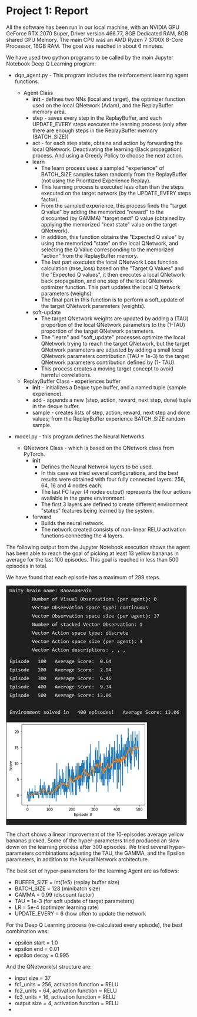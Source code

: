 [//]: # (Image References)
[image2]: https://github.com/jesus-tamez-2021/p1_navigation/blob/89c5023f40f9797ea4120bf1a916f5d1f4e52eb8/image2.PNG

# Project 1: Report

All the software has been run in our local machine, with an NVIDIA GPU GeForce RTX 2070 Super, Driver version 466.77, 8GB Dedicated RAM, 8GB shared GPU Memory. The main CPU was an AMD Ryzen 7 3700X 8-Core Processor, 16GB RAM. The goal was reached in about 6 minutes.

We have used two python programs to be called by the main Jupyter Notebook Deep Q Learning program:
- dqn_agent.py - This program includes the reinforcement learning agent functions.
  - Agent Class
    - __init__ - defines two NNs (local and target), the optimizer function used on the local QNetwork (Adam), and the ReplayBuffer memory area.
    - step - saves every step in the ReplayBuffer, and each UPDATE_EVERY steps executes the learning process (only after there are enough steps in the ReplayBuffer memory (BATCH_SIZE))
    - act - for each step state, obtains and action by forwarding the local QNetwork. Deactivating the learning (Back propagation) process. And using a Greedy Policy to choose the next action.
    - learn
      - The learn process uses a sampled "experience" of BATCH_SIZE samples taken randomly from the ReplayBuffer (not using the Prioritized Experience Replay).
      - This learning process is executed less often than the steps executed on the target network (by the UPDATE_EVERY steps factor).
      - From the sampled experience, this process finds the "target Q value" by adding the memorized "reward" to the discounted (by GAMMA) "target next" Q value (obtained by applying the memorized "next state" value on the target QNetwork).
      - In addition, this function obtains the "Expected Q value" by using the memorized "state" on the local QNetwork, and selecting the Q Value corresponding to the memorized "action" from the ReplayBuffer memory.
      - The last part executes the local QNetwork Loss function calculation (mse_loss) based on the "Target Q Values" and the "Expected Q values", it then executes a local QNetwork back propagation, and one step of the local QNetwork optimizer function. This part updates the local Q Network parameters (weighs).
      - The final part in this function is to perform a soft_update of the target QNetwork parameters (weights).
    - soft-update
      - The target QNetwork weights are updated by adding a (TAU) proportion of the local QNetwork parameters to the (1-TAU) proportion of the target QNetwork parameters.
      - The "learn" and "soft_update" processes optimize the local QNetwork trying to reach the target QNetwork, but the target QNetwork parameters are adjusted by adding a small local QNetwork parameters contribution (TAU = 1e-3) to the target QNetwork parameters contribution defined by (1- TAU).
      - This process creates a moving target concept to avoid harmful correlations.
  - ReplayBuffer Class - experiences buffer
    - __init__ - initializes a Deque type buffer, and a named tuple (sample experience).
    - add - appends a new (step, action, reward, next step, done) tuple in the deque buffer.
    - sample - creates lists of step, action, reward, next step and done values; from the ReplayBuffer experience BATCH_SIZE random sample.
  
- model.py - this program defines the Neural Networks
  - QNetwork Class - which is based on the QNetwork class from PyTorch.
    - __init__
      - Defines the Neural Netwrok layers to be used.
      - In this case we tried several configurations, and the best results were obtained with four fully connected layers: 256, 64, 16 and 4 nodes each.
      - The last FC layer (4 nodes output) represents the four actions available in the game environment.
      - The first 3 layers are defined to create different environment "states" features being learned by the system.
    - forward
      - Builds the neural network.
      - The network created consists of non-linear RELU activation functions connecting the 4 layers.

The following output from the Jupyter Notebook execution shows the agent has been able to reach the goal of picking at least 13 yellow bananas in average for the last 100 episodes. This goal is reached in less than 500 episodes in total.

We have found that each episode has a maximum of 299 steps.

![Screenshot 1][image2]

The chart shows a linear improvement of the 10-episodes average yellow bananas picked. Some of the hyper-parameters tried produced an slow down on the learning process after 300 episodes. We tried several hyper-parameters combinations adjusting the TAU, the GAMMA, and the Epsilon parameters, in addition to the Neural Network architecture.

The best set of hyper-parameters for the learning Agent are as follows:
- BUFFER_SIZE = int(1e5)	(replay buffer size)
- BATCH_SIZE = 128		(minibatch size)
- GAMMA = 0.99		(discount factor)
- TAU = 1e-3			(for soft update of target parameters)
- LR = 5e-4			(optimizer learning rate)
- UPDATE_EVERY = 6		(how often to update the network

For the Deep Q Learning process (re-calculated every episode), the best combination was:
- epsilon start = 1.0
- epsilon end   = 0.01
- epsilon decay = 0.995

And the QNetwork(s) structure are:
- input size = 37
- fc1_units = 256, activation function = RELU
- fc2_units = 64, activation function = RELU
- fc3_units = 16, activation function = RELU
- output size = 4, activation function = RELU
- 